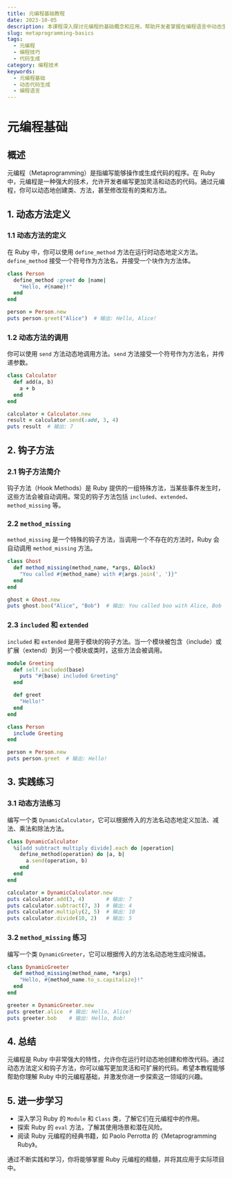 ```yaml
---
title: 元编程基础教程
date: 2023-10-05
description: 本课程深入探讨元编程的基础概念和应用，帮助开发者掌握在编程语言中动态生成和操作代码的技巧。
slug: metaprogramming-basics
tags:
  - 元编程
  - 编程技巧
  - 代码生成
category: 编程技术
keywords:
  - 元编程基础
  - 动态代码生成
  - 编程语言
---
```


# 元编程基础

## 概述

元编程（Metaprogramming）是指编写能够操作或生成代码的程序。在 Ruby 中，元编程是一种强大的技术，允许开发者编写更加灵活和动态的代码。通过元编程，你可以动态地创建类、方法，甚至修改现有的类和方法。

## 1. 动态方法定义

### 1.1 动态方法的定义

在 Ruby 中，你可以使用 `define_method` 方法在运行时动态地定义方法。`define_method` 接受一个符号作为方法名，并接受一个块作为方法体。

```ruby
class Person
  define_method :greet do |name|
    "Hello, #{name}!"
  end
end

person = Person.new
puts person.greet("Alice")  # 输出: Hello, Alice!
```

### 1.2 动态方法的调用

你可以使用 `send` 方法动态地调用方法。`send` 方法接受一个符号作为方法名，并传递参数。

```ruby
class Calculator
  def add(a, b)
    a + b
  end
end

calculator = Calculator.new
result = calculator.send(:add, 3, 4)
puts result  # 输出: 7
```

## 2. 钩子方法

### 2.1 钩子方法简介

钩子方法（Hook Methods）是 Ruby 提供的一组特殊方法，当某些事件发生时，这些方法会被自动调用。常见的钩子方法包括 `included`、`extended`、`method_missing` 等。

### 2.2 `method_missing`

`method_missing` 是一个特殊的钩子方法，当调用一个不存在的方法时，Ruby 会自动调用 `method_missing` 方法。

```ruby
class Ghost
  def method_missing(method_name, *args, &block)
    "You called #{method_name} with #{args.join(', ')}"
  end
end

ghost = Ghost.new
puts ghost.boo("Alice", "Bob")  # 输出: You called boo with Alice, Bob
```

### 2.3 `included` 和 `extended`

`included` 和 `extended` 是用于模块的钩子方法。当一个模块被包含（include）或扩展（extend）到另一个模块或类时，这些方法会被调用。

```ruby
module Greeting
  def self.included(base)
    puts "#{base} included Greeting"
  end

  def greet
    "Hello!"
  end
end

class Person
  include Greeting
end

person = Person.new
puts person.greet  # 输出: Hello!
```

## 3. 实践练习

### 3.1 动态方法练习

编写一个类 `DynamicCalculator`，它可以根据传入的方法名动态地定义加法、减法、乘法和除法方法。

```ruby
class DynamicCalculator
  %i[add subtract multiply divide].each do |operation|
    define_method(operation) do |a, b|
      a.send(operation, b)
    end
  end
end

calculator = DynamicCalculator.new
puts calculator.add(3, 4)       # 输出: 7
puts calculator.subtract(7, 3)  # 输出: 4
puts calculator.multiply(2, 5)  # 输出: 10
puts calculator.divide(10, 2)   # 输出: 5
```

### 3.2 `method_missing` 练习

编写一个类 `DynamicGreeter`，它可以根据传入的方法名动态地生成问候语。

```ruby
class DynamicGreeter
  def method_missing(method_name, *args)
    "Hello, #{method_name.to_s.capitalize}!"
  end
end

greeter = DynamicGreeter.new
puts greeter.alice  # 输出: Hello, Alice!
puts greeter.bob    # 输出: Hello, Bob!
```

## 4. 总结

元编程是 Ruby 中非常强大的特性，允许你在运行时动态地创建和修改代码。通过动态方法定义和钩子方法，你可以编写更加灵活和可扩展的代码。希望本教程能够帮助你理解 Ruby 中的元编程基础，并激发你进一步探索这一领域的兴趣。

## 5. 进一步学习

- 深入学习 Ruby 的 `Module` 和 `Class` 类，了解它们在元编程中的作用。
- 探索 Ruby 的 `eval` 方法，了解其使用场景和潜在风险。
- 阅读 Ruby 元编程的经典书籍，如 Paolo Perrotta 的《Metaprogramming Ruby》。

通过不断实践和学习，你将能够掌握 Ruby 元编程的精髓，并将其应用于实际项目中。